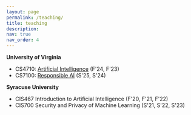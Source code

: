 ```yaml
---
layout: page
permalink: /teaching/
title: teaching
description:
nav: true
nav_order: 4
---
```


**University of Virginia**
- CS4710: [Artificial Intelligence]() (F'24, F'23)
- CS7100: [Responsible AI](raisp25) (S'25, S'24)

**Syracuse University**
- CIS467 Introduction to Artificial Intelligence (F'20, F'21, F'22)
- CIS700 Security and Privacy of Machine Learning (S'21, S'22, S'23)
